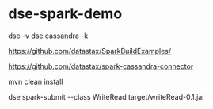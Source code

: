# dse-spark-demo

dse -v
dse cassandra -k


https://github.com/datastax/SparkBuildExamples/

https://github.com/datastax/spark-cassandra-connector

mvn clean install

dse spark-submit --class WriteRead target/writeRead-0.1.jar
